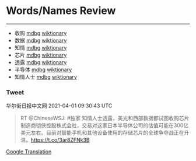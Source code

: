 
# Words/Names Review
___
- 收购 [mdbg](https://www.mdbg.net/chinese/dictionary?page=worddict&wdrst=0&wdqb=收购) [wiktionary](https://en.wiktionary.org/wiki/收购)
- 数据 [mdbg](https://www.mdbg.net/chinese/dictionary?page=worddict&wdrst=0&wdqb=数据) [wiktionary](https://en.wiktionary.org/wiki/数据)
- 知情 [mdbg](https://www.mdbg.net/chinese/dictionary?page=worddict&wdrst=0&wdqb=知情) [wiktionary](https://en.wiktionary.org/wiki/知情)
- 芯片 [mdbg](https://www.mdbg.net/chinese/dictionary?page=worddict&wdrst=0&wdqb=芯片) [wiktionary](https://en.wiktionary.org/wiki/芯片)
- 透露 [mdbg](https://www.mdbg.net/chinese/dictionary?page=worddict&wdrst=0&wdqb=透露) [wiktionary](https://en.wiktionary.org/wiki/透露)
- 半导体 [mdbg](https://www.mdbg.net/chinese/dictionary?page=worddict&wdrst=0&wdqb=半导体) [wiktionary](https://en.wiktionary.org/wiki/半导体)
- 知情人士 [mdbg](https://www.mdbg.net/chinese/dictionary?page=worddict&wdrst=0&wdqb=知情人士) [wiktionary](https://en.wiktionary.org/wiki/知情人士)
### Tweet
华尔街日报中文网 2021-04-01 09:30:43 UTC
> RT @ChineseWSJ: #独家 知情人士透露，美光和西部数据都试图收购芯片制造商铠侠控股株式会社，交易对这家日本半导体公司的估值可能在300亿美元左右。目前对智能手机和其他设备使用的存储芯片的全球争夺战正在升温。https://t.co/3ar8ZFNk3B

[Google Translation](https://translate.google.com/?hi=en&tab=TT&sl=zh-CN&tl=en&op=translate&text=RT+%40ChineseWSJ%3A+%23%E7%8B%AC%E5%AE%B6+%E7%9F%A5%E6%83%85%E4%BA%BA%E5%A3%AB%E9%80%8F%E9%9C%B2%EF%BC%8C%E7%BE%8E%E5%85%89%E5%92%8C%E8%A5%BF%E9%83%A8%E6%95%B0%E6%8D%AE%E9%83%BD%E8%AF%95%E5%9B%BE%E6%94%B6%E8%B4%AD%E8%8A%AF%E7%89%87%E5%88%B6%E9%80%A0%E5%95%86%E9%93%A0%E4%BE%A0%E6%8E%A7%E8%82%A1%E6%A0%AA%E5%BC%8F%E4%BC%9A%E7%A4%BE%EF%BC%8C%E4%BA%A4%E6%98%93%E5%AF%B9%E8%BF%99%E5%AE%B6%E6%97%A5%E6%9C%AC%E5%8D%8A%E5%AF%BC%E4%BD%93%E5%85%AC%E5%8F%B8%E7%9A%84%E4%BC%B0%E5%80%BC%E5%8F%AF%E8%83%BD%E5%9C%A8300%E4%BA%BF%E7%BE%8E%E5%85%83%E5%B7%A6%E5%8F%B3%E3%80%82%E7%9B%AE%E5%89%8D%E5%AF%B9%E6%99%BA%E8%83%BD%E6%89%8B%E6%9C%BA%E5%92%8C%E5%85%B6%E4%BB%96%E8%AE%BE%E5%A4%87%E4%BD%BF%E7%94%A8%E7%9A%84%E5%AD%98%E5%82%A8%E8%8A%AF%E7%89%87%E7%9A%84%E5%85%A8%E7%90%83%E4%BA%89%E5%A4%BA%E6%88%98%E6%AD%A3%E5%9C%A8%E5%8D%87%E6%B8%A9%E3%80%82https%3A%2F%2Ft.co%2F3ar8ZFNk3B)
